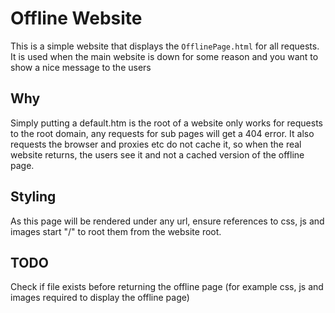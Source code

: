 # Offline Website   

This is a simple website that displays the `OfflinePage.html` for all requests. It is used when the main website is down for some reason and you want to show a nice message to the users

## Why
Simply putting a default.htm is the root of a website only works for requests to the root domain, any requests for sub pages will get a 404 error. It also requests the browser and proxies etc do not cache it, so when the real website returns, the users see it and not a cached version of the offline page.

## Styling
As this page will be rendered under any url, ensure references to css, js and images start "/" to root them from the website root.

## TODO
Check if file exists before returning the offline page (for example css, js and images required to display the offline page)